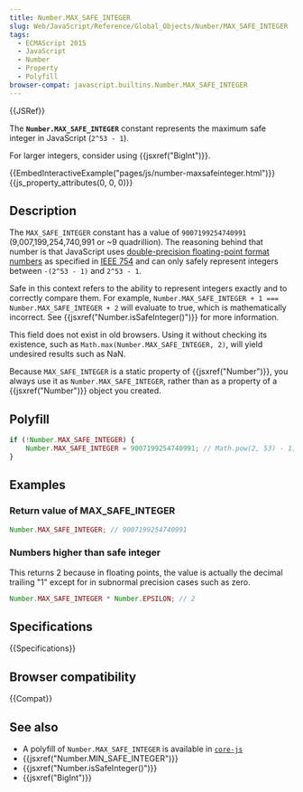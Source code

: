 ```yaml
---
title: Number.MAX_SAFE_INTEGER
slug: Web/JavaScript/Reference/Global_Objects/Number/MAX_SAFE_INTEGER
tags:
  - ECMAScript 2015
  - JavaScript
  - Number
  - Property
  - Polyfill
browser-compat: javascript.builtins.Number.MAX_SAFE_INTEGER
---
```

{{JSRef}}

The **`Number.MAX_SAFE_INTEGER`** constant represents the maximum safe integer
in JavaScript (`2^53 - 1`).

For larger integers, consider using {{jsxref("BigInt")}}.

{{EmbedInteractiveExample("pages/js/number-maxsafeinteger.html")}}{{js_property_attributes(0, 0, 0)}}

## Description

The `MAX_SAFE_INTEGER` constant has a value of `9007199254740991`
(9,007,199,254,740,991 or \~9 quadrillion). The reasoning behind that number is
that JavaScript uses
[double-precision floating-point format numbers](https://en.wikipedia.org/wiki/Double_precision_floating-point_format)
as specified in [IEEE 754](https://en.wikipedia.org/wiki/IEEE_floating_point)
and can only safely represent integers between `-(2^53 - 1)` and `2^53 - 1`.

Safe in this context refers to the ability to represent integers exactly and to
correctly compare them. For example,
`Number.MAX_SAFE_INTEGER + 1 === Number.MAX_SAFE_INTEGER + 2` will evaluate to
true, which is mathematically incorrect. See
{{jsxref("Number.isSafeInteger()")}} for more information.

This field does not exist in old browsers. Using it without checking its
existence, such as `Math.max(Number.MAX_SAFE_INTEGER, 2)`, will yield undesired
results such as NaN.

Because `MAX_SAFE_INTEGER` is a static property of {{jsxref("Number")}},
you always use it as `Number.MAX_SAFE_INTEGER`, rather than as a property of a
{{jsxref("Number")}} object you created.

## Polyfill

```js
if (!Number.MAX_SAFE_INTEGER) {
    Number.MAX_SAFE_INTEGER = 9007199254740991; // Math.pow(2, 53) - 1;
}
```

## Examples

### Return value of MAX_SAFE_INTEGER

```js
Number.MAX_SAFE_INTEGER; // 9007199254740991
```

### Numbers higher than safe integer

This returns 2 because in floating points, the value is actually the decimal
trailing "1" except for in subnormal precision cases such as zero.

```js
Number.MAX_SAFE_INTEGER * Number.EPSILON; // 2
```

## Specifications

{{Specifications}}

## Browser compatibility

{{Compat}}

## See also

- A polyfill of `Number.MAX_SAFE_INTEGER` is available in
  [`core-js`](https://github.com/zloirock/core-js#ecmascript-number)
- {{jsxref("Number.MIN_SAFE_INTEGER")}}
- {{jsxref("Number.isSafeInteger()")}}
- {{jsxref("BigInt")}}
